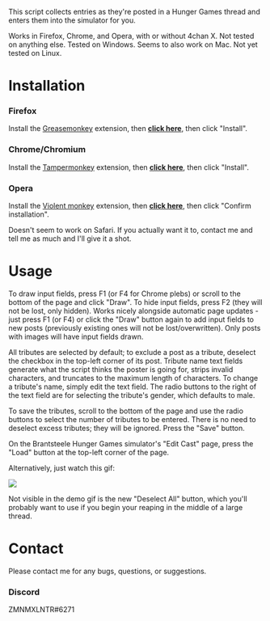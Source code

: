 This script collects entries as they're posted in a Hunger Games thread and enters them into the simulator for you.

Works in Firefox, Chrome, and Opera, with or without 4chan X. Not tested on anything else. Tested on Windows. Seems to also work on Mac. Not yet tested on Linux.

# Installation
### Firefox
Install the [Greasemonkey](https://addons.mozilla.org/en-US/firefox/addon/greasemonkey/) extension, then **[click here](https://github.com/zmnmxlntr/hg/raw/master/hg.user.js)**, then click "Install".

### Chrome/Chromium
Install the [Tampermonkey](https://chrome.google.com/webstore/detail/tampermonkey/dhdgffkkebhmkfjojejmpbldmpobfkfo?hl=en) extension, then **[click here](https://github.com/zmnmxlntr/hg/raw/master/hg.user.js)**, then click "Install".

### Opera
Install the [Violent monkey](https://addons.opera.com/en/extensions/details/violent-monkey/) extension, then **[click here](https://github.com/zmnmxlntr/hg/raw/master/hg.user.js)**, then click "Confirm installation".


Doesn't seem to work on Safari. If you actually want it to, contact me and tell me as much and I'll give it a shot.

# Usage
To draw input fields, press F1 (or F4 for Chrome plebs) or scroll to the bottom of the page and click "Draw". To hide input fields, press F2 (they will not be lost, only hidden). Works nicely alongside automatic page updates - just press F1 (or F4) or click the "Draw" button again to add input fields to new posts (previously existing ones will not be lost/overwritten). Only posts with images will have input fields drawn.

All tributes are selected by default; to exclude a post as a tribute, deselect the checkbox in the top-left corner of its post. Tribute name text fields generate what the script thinks the poster is going for, strips invalid characters, and truncates to the maximum length of characters. To change a tribute's name, simply edit the text field. The radio buttons to the right of the text field are for selecting the tribute's gender, which defaults to male.

To save the tributes, scroll to the bottom of the page and use the radio buttons to select the number of tributes to be entered. There is no need to deselect excess tributes; they will be ignored. Press the "Save" button.

On the Brantsteele Hunger Games simulator's "Edit Cast" page, press the "Load" button at the top-left corner of the page.

Alternatively, just watch this gif:

![](http://i.imgur.com/Q50rvOo.gif)

Not visible in the demo gif is the new "Deselect All" button, which you'll probably want to use if you begin your reaping in the middle of a large thread.

# Contact
Please contact me for any bugs, questions, or suggestions.

### Discord
ZMNMXLNTR#6271
